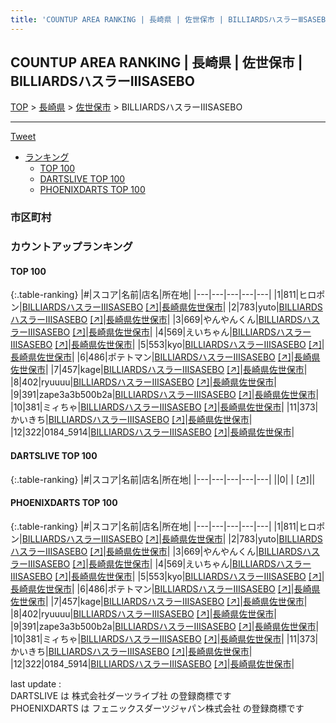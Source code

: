 ```yaml
---
title: 'COUNTUP AREA RANKING | 長崎県 | 佐世保市 | BILLIARDSハスラーⅢSASEBO'
---
```

## COUNTUP AREA RANKING | 長崎県 | 佐世保市 | BILLIARDSハスラーⅢSASEBO

[TOP](/darts/rank/) > [長崎県](/darts/rank/長崎県/) > [佐世保市](/darts/rank/長崎県/佐世保市/) > BILLIARDSハスラーⅢSASEBO

___

<a href="https://twitter.com/share?ref_src=twsrc%5Etfw" data-text="COUNTUP AREA RANKING | 長崎県佐世保市BILLIARDSハスラーⅢSASEBO" class="twitter-share-button" data-hashtags="DARTSLIVE,PHOENIXDARTS,darts,ダーツ" data-show-count="false">Tweet</a>

* [ランキング](#カウントアップランキング)
    * [TOP 100](#top-100)
    * [DARTSLIVE TOP 100](#dartslive-top-100)
    * [PHOENIXDARTS TOP 100](#phoenixdarts-top-100)

### 市区町村

<ul>

</ul>

### カウントアップランキング

#### TOP 100



{:.table-ranking}
|#|スコア|名前|店名|所在地|
|---|---|---|---|---|
|1|811|<span class="rank-name-pd">ヒロポン</span>|<a href="/darts/rank/shops/46047.html">BILLIARDSハスラーⅢSASEBO</a> <a href="https://vs.phoenixdarts.com/jp/shop/shopDetailInfo/s_46047?s_seq=46047">[↗]</a>|<a href="/darts/rank/長崎県/佐世保市">長崎県佐世保市</a>|
|2|783|<span class="rank-name-pd">yuto</span>|<a href="/darts/rank/shops/46047.html">BILLIARDSハスラーⅢSASEBO</a> <a href="https://vs.phoenixdarts.com/jp/shop/shopDetailInfo/s_46047?s_seq=46047">[↗]</a>|<a href="/darts/rank/長崎県/佐世保市">長崎県佐世保市</a>|
|3|669|<span class="rank-name-pd">やんやんくん</span>|<a href="/darts/rank/shops/46047.html">BILLIARDSハスラーⅢSASEBO</a> <a href="https://vs.phoenixdarts.com/jp/shop/shopDetailInfo/s_46047?s_seq=46047">[↗]</a>|<a href="/darts/rank/長崎県/佐世保市">長崎県佐世保市</a>|
|4|569|<span class="rank-name-pd">えいちゃん</span>|<a href="/darts/rank/shops/46047.html">BILLIARDSハスラーⅢSASEBO</a> <a href="https://vs.phoenixdarts.com/jp/shop/shopDetailInfo/s_46047?s_seq=46047">[↗]</a>|<a href="/darts/rank/長崎県/佐世保市">長崎県佐世保市</a>|
|5|553|<span class="rank-name-pd">kyo</span>|<a href="/darts/rank/shops/46047.html">BILLIARDSハスラーⅢSASEBO</a> <a href="https://vs.phoenixdarts.com/jp/shop/shopDetailInfo/s_46047?s_seq=46047">[↗]</a>|<a href="/darts/rank/長崎県/佐世保市">長崎県佐世保市</a>|
|6|486|<span class="rank-name-pd">ポテトマン</span>|<a href="/darts/rank/shops/46047.html">BILLIARDSハスラーⅢSASEBO</a> <a href="https://vs.phoenixdarts.com/jp/shop/shopDetailInfo/s_46047?s_seq=46047">[↗]</a>|<a href="/darts/rank/長崎県/佐世保市">長崎県佐世保市</a>|
|7|457|<span class="rank-name-pd">kage</span>|<a href="/darts/rank/shops/46047.html">BILLIARDSハスラーⅢSASEBO</a> <a href="https://vs.phoenixdarts.com/jp/shop/shopDetailInfo/s_46047?s_seq=46047">[↗]</a>|<a href="/darts/rank/長崎県/佐世保市">長崎県佐世保市</a>|
|8|402|<span class="rank-name-pd">ryuuuu</span>|<a href="/darts/rank/shops/46047.html">BILLIARDSハスラーⅢSASEBO</a> <a href="https://vs.phoenixdarts.com/jp/shop/shopDetailInfo/s_46047?s_seq=46047">[↗]</a>|<a href="/darts/rank/長崎県/佐世保市">長崎県佐世保市</a>|
|9|391|<span class="rank-name-pd">zape3a3b500b2a</span>|<a href="/darts/rank/shops/46047.html">BILLIARDSハスラーⅢSASEBO</a> <a href="https://vs.phoenixdarts.com/jp/shop/shopDetailInfo/s_46047?s_seq=46047">[↗]</a>|<a href="/darts/rank/長崎県/佐世保市">長崎県佐世保市</a>|
|10|381|<span class="rank-name-pd">ミィちゃ</span>|<a href="/darts/rank/shops/46047.html">BILLIARDSハスラーⅢSASEBO</a> <a href="https://vs.phoenixdarts.com/jp/shop/shopDetailInfo/s_46047?s_seq=46047">[↗]</a>|<a href="/darts/rank/長崎県/佐世保市">長崎県佐世保市</a>|
|11|373|<span class="rank-name-pd">かいきち</span>|<a href="/darts/rank/shops/46047.html">BILLIARDSハスラーⅢSASEBO</a> <a href="https://vs.phoenixdarts.com/jp/shop/shopDetailInfo/s_46047?s_seq=46047">[↗]</a>|<a href="/darts/rank/長崎県/佐世保市">長崎県佐世保市</a>|
|12|322|<span class="rank-name-pd">0184_5914</span>|<a href="/darts/rank/shops/46047.html">BILLIARDSハスラーⅢSASEBO</a> <a href="https://vs.phoenixdarts.com/jp/shop/shopDetailInfo/s_46047?s_seq=46047">[↗]</a>|<a href="/darts/rank/長崎県/佐世保市">長崎県佐世保市</a>|


#### DARTSLIVE TOP 100



{:.table-ranking}
|#|スコア|名前|店名|所在地|
|---|---|---|---|---|
||0|<span class="rank-name-dl"> </span>|<a href="/darts/rank/shops/.html"></a> <a href="">[↗]</a>|<a href="/darts/rank//"></a>|


#### PHOENIXDARTS TOP 100



{:.table-ranking}
|#|スコア|名前|店名|所在地|
|---|---|---|---|---|
|1|811|<span class="rank-name-pd">ヒロポン</span>|<a href="/darts/rank/shops/46047.html">BILLIARDSハスラーⅢSASEBO</a> <a href="https://vs.phoenixdarts.com/jp/shop/shopDetailInfo/s_46047?s_seq=46047">[↗]</a>|<a href="/darts/rank/長崎県/佐世保市">長崎県佐世保市</a>|
|2|783|<span class="rank-name-pd">yuto</span>|<a href="/darts/rank/shops/46047.html">BILLIARDSハスラーⅢSASEBO</a> <a href="https://vs.phoenixdarts.com/jp/shop/shopDetailInfo/s_46047?s_seq=46047">[↗]</a>|<a href="/darts/rank/長崎県/佐世保市">長崎県佐世保市</a>|
|3|669|<span class="rank-name-pd">やんやんくん</span>|<a href="/darts/rank/shops/46047.html">BILLIARDSハスラーⅢSASEBO</a> <a href="https://vs.phoenixdarts.com/jp/shop/shopDetailInfo/s_46047?s_seq=46047">[↗]</a>|<a href="/darts/rank/長崎県/佐世保市">長崎県佐世保市</a>|
|4|569|<span class="rank-name-pd">えいちゃん</span>|<a href="/darts/rank/shops/46047.html">BILLIARDSハスラーⅢSASEBO</a> <a href="https://vs.phoenixdarts.com/jp/shop/shopDetailInfo/s_46047?s_seq=46047">[↗]</a>|<a href="/darts/rank/長崎県/佐世保市">長崎県佐世保市</a>|
|5|553|<span class="rank-name-pd">kyo</span>|<a href="/darts/rank/shops/46047.html">BILLIARDSハスラーⅢSASEBO</a> <a href="https://vs.phoenixdarts.com/jp/shop/shopDetailInfo/s_46047?s_seq=46047">[↗]</a>|<a href="/darts/rank/長崎県/佐世保市">長崎県佐世保市</a>|
|6|486|<span class="rank-name-pd">ポテトマン</span>|<a href="/darts/rank/shops/46047.html">BILLIARDSハスラーⅢSASEBO</a> <a href="https://vs.phoenixdarts.com/jp/shop/shopDetailInfo/s_46047?s_seq=46047">[↗]</a>|<a href="/darts/rank/長崎県/佐世保市">長崎県佐世保市</a>|
|7|457|<span class="rank-name-pd">kage</span>|<a href="/darts/rank/shops/46047.html">BILLIARDSハスラーⅢSASEBO</a> <a href="https://vs.phoenixdarts.com/jp/shop/shopDetailInfo/s_46047?s_seq=46047">[↗]</a>|<a href="/darts/rank/長崎県/佐世保市">長崎県佐世保市</a>|
|8|402|<span class="rank-name-pd">ryuuuu</span>|<a href="/darts/rank/shops/46047.html">BILLIARDSハスラーⅢSASEBO</a> <a href="https://vs.phoenixdarts.com/jp/shop/shopDetailInfo/s_46047?s_seq=46047">[↗]</a>|<a href="/darts/rank/長崎県/佐世保市">長崎県佐世保市</a>|
|9|391|<span class="rank-name-pd">zape3a3b500b2a</span>|<a href="/darts/rank/shops/46047.html">BILLIARDSハスラーⅢSASEBO</a> <a href="https://vs.phoenixdarts.com/jp/shop/shopDetailInfo/s_46047?s_seq=46047">[↗]</a>|<a href="/darts/rank/長崎県/佐世保市">長崎県佐世保市</a>|
|10|381|<span class="rank-name-pd">ミィちゃ</span>|<a href="/darts/rank/shops/46047.html">BILLIARDSハスラーⅢSASEBO</a> <a href="https://vs.phoenixdarts.com/jp/shop/shopDetailInfo/s_46047?s_seq=46047">[↗]</a>|<a href="/darts/rank/長崎県/佐世保市">長崎県佐世保市</a>|
|11|373|<span class="rank-name-pd">かいきち</span>|<a href="/darts/rank/shops/46047.html">BILLIARDSハスラーⅢSASEBO</a> <a href="https://vs.phoenixdarts.com/jp/shop/shopDetailInfo/s_46047?s_seq=46047">[↗]</a>|<a href="/darts/rank/長崎県/佐世保市">長崎県佐世保市</a>|
|12|322|<span class="rank-name-pd">0184_5914</span>|<a href="/darts/rank/shops/46047.html">BILLIARDSハスラーⅢSASEBO</a> <a href="https://vs.phoenixdarts.com/jp/shop/shopDetailInfo/s_46047?s_seq=46047">[↗]</a>|<a href="/darts/rank/長崎県/佐世保市">長崎県佐世保市</a>|


<div class="footer border-top border-gray-light mt-5 pt-3 text-right text-gray">
    last update : <span style="font-weight: italic" id="foot_last_modified"></span><br />
    DARTSLIVE は 株式会社ダーツライブ社 の登録商標です<br />
    PHOENIXDARTS は フェニックスダーツジャパン株式会社 の登録商標です<br />
</div>

<script src="https://cdnjs.cloudflare.com/ajax/libs/jquery.tablesorter/2.31.3/js/jquery.tablesorter.min.js" integrity="sha512-qzgd5cYSZcosqpzpn7zF2ZId8f/8CHmFKZ8j7mU4OUXTNRd5g+ZHBPsgKEwoqxCtdQvExE5LprwwPAgoicguNg==" crossorigin="anonymous" referrerpolicy="no-referrer"></script>
<link rel="stylesheet" href="https://cdnjs.cloudflare.com/ajax/libs/jquery.tablesorter/2.31.3/css/theme.default.min.css" integrity="sha512-wghhOJkjQX0Lh3NSWvNKeZ0ZpNn+SPVXX1Qyc9OCaogADktxrBiBdKGDoqVUOyhStvMBmJQ8ZdMHiR3wuEq8+w==" crossorigin="anonymous" referrerpolicy="no-referrer" />
<script>
$(function() {
    $(".table-ranking").tablesorter({sortList:[[0, 0]]});
    $("#foot_last_modified").text(formatDate(new Date(document.lastModified), 'yyyy-MM-dd HH:mm:ss'));
});
</script>

<script async src="https://platform.twitter.com/widgets.js" charset="utf-8"></script>
